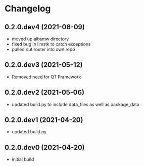 # Changelog

## 0.2.0.dev4 (2021-06-09)

* moved up aibsmw directory
* fixed bug in limstk to catch exceptions 
* pulled out router into own repo
## 0.2.0.dev3 (2021-05-12)

* Removed need for QT Framework

## 0.2.0.dev2 (2021-05-06)

* updated build.py to include data_files as well as package_data

## 0.2.0.dev1 (2021-04-20)

* updated build.py

## 0.2.0.dev0 (2021-04-20)

* initial build
